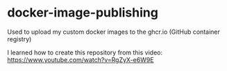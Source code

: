 # docker-image-publishing
Used to upload my custom docker images to the ghcr.io (GitHub container registry)

I learned how to create this repository from this video: https://www.youtube.com/watch?v=RgZyX-e6W9E
